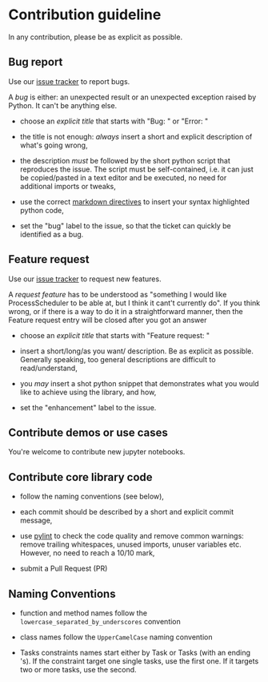 # Contribution guideline

In any contribution, please be as explicit as possible.

## Bug report

Use our [issue tracker](https://github.com/tpaviot/ProcessScheduler/issues) to report bugs.

A *bug* is either: an unexpected result or an unexpected exception raised by Python. It can't be anything else.

- choose an *explicit title* that starts with "Bug: " or "Error: "

- the title is not enough: *always* insert a short and explicit description of what's going wrong,

- the description *must* be followed by the short python script that reproduces the issue. The script must be self-contained, i.e. it can just be copied/pasted in a text editor and be executed, no need for additional imports or tweaks,

- use the correct [markdown directives](https://github.com/adam-p/markdown-here/wiki/Markdown-Cheatsheet#code) to insert your syntax highlighted python code,

- set the "bug" label to the issue, so that the ticket can quickly be identified as a bug.

## Feature request

Use our [issue tracker](https://github.com/tpaviot/ProcessScheduler/issues) to request new features.

A *request feature* has to be understood as "something I would like ProcessScheduler to be able at, but I think it cant't currently do". If you think wrong, or if there is a way to do it in a straightforward manner, then the Feature request entry will be closed after you got an answer 

- choose an *explicit title* that starts with "Feature request: "

- insert a short/long/as you want/ description. Be as explicit as possible. Generally speaking, too general descriptions are difficult to read/understand,

- you *may* insert a shot python snippet that demonstrates what you would like to achieve using the library, and how,

- set the "enhancement" label to the issue.

## Contribute demos or use cases

You're welcome to contribute new jupyter notebooks.

## Contribute core library code

- follow the naming conventions (see below),

- each commit should be described by a short and explicit commit message,

- use [pylint](https://pypi.org/project/pylint/) to check the code quality and remove common warnings: remove trailing whitespaces, unused imports, unuser variables etc. However, no need to reach a 10/10 mark,

- submit a Pull Request (PR)


## Naming Conventions

- function and method names follow the ```lowercase_separated_by_underscores``` convention

- class names follow the ```UpperCamelCase``` naming convention

- Tasks constraints names start either by Task or Tasks (with an ending 's). If the constraint target one single tasks, use the first one. If it targets two or more tasks, use the second.
